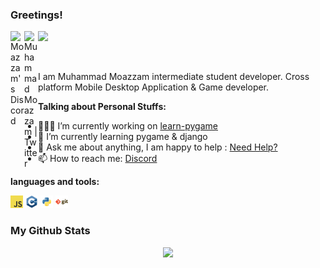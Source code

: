 ### Greetings!

<a href="https://discordapp.com/users/791684658551193640">
  <img align="left" alt="Moazzam's Discord" width="22px" src="https://raw.githubusercontent.com/peterthehan/peterthehan/master/assets/discord.svg" />
</a>
<a href="https://twitter.com/Moazzam_125">
  <img align="left" alt="Muhammad Moazzam | Twitter" width="22px" src="https://raw.githubusercontent.com/peterthehan/peterthehan/master/assets/twitter.svg" />
</a>

![](https://visitor-badge.glitch.me/badge?page_id=moazzam125)

<br />

I am Muhammad Moazzam intermediate student developer. Cross platform Mobile Desktop Application & Game developer.

**Talking about Personal Stuffs:**

- 👨🏽‍💻 I’m currently working on [learn-pygame](https://github.com/moazzam125/learn-pygame)
- 🌱 I’m currently learning pygame & django
- 💬 Ask me about anything, I am happy to help : [Need Help?](https://moazzam.live/contact/)
- 📫 How to reach me: [Discord](https://discordapp.com/users/791684658551193640)

**languages and tools:**  

<code><img height="20" src="https://raw.githubusercontent.com/github/explore/80688e429a7d4ef2fca1e82350fe8e3517d3494d/topics/javascript/javascript.png"></code>
<code><img height="20" src="https://raw.githubusercontent.com/github/explore/80688e429a7d4ef2fca1e82350fe8e3517d3494d/topics/cpp/cpp.png"></code>
<code><img height="20" src="https://raw.githubusercontent.com/github/explore/80688e429a7d4ef2fca1e82350fe8e3517d3494d/topics/python/python.png"></code>
<code><img height="20" src="https://raw.githubusercontent.com/github/explore/80688e429a7d4ef2fca1e82350fe8e3517d3494d/topics/git/git.png"></code>

### My Github Stats
<p align="center"> <img src="https://github-readme-stats.vercel.app/api?username=moazzam125&include_all_commits=true&count_private=true&show_icons=true alt="moazzam125" />